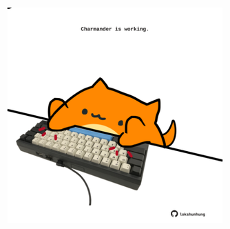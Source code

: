 <!-- built at 10/06/2025, 00:01:25 UTC -->
<p align="center">
  <img width="500" height="500" src="./ReadmeImage.svg">
</p>
